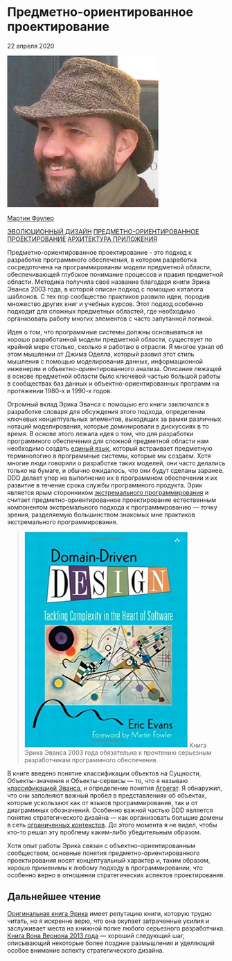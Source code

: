 # Предметно-ориентированное проектирование

22 апреля 2020

![Martin Fowler](../microservice-guide/images/microservices/mf.jpg)

[Мартин Фаулер](https://martinfowler.com/)

[ЭВОЛЮЦИОННЫЙ ДИЗАЙН](https://martinfowler.com/tags/evolutionary%20design.html)
[ПРЕДМЕТНО-ОРИЕНТИРОВАННОЕ ПРОЕКТИРОВАНИЕ](https://martinfowler.com/tags/domain%20driven%20design.html)
[АРХИТЕКТУРА ПРИЛОЖЕНИЯ](https://martinfowler.com/tags/application%20architecture.html)

Предметно-ориентированное проектирование - это подход к разработке программного 
обеспечения, в котором разработка сосредоточена на программировании модели 
предметной области, обеспечивающей глубокое понимание процессов и правил 
предметной области. Методика получила своё название благодаря книги Эрика Эванса 
2003 года, в которой описан подход с помощью каталога шаблонов. С тех пор сообщество 
практиков развило идеи, породив множество других книг и учебных курсов. Этот 
подход особенно подходит для сложных предметных областей, где необходимо 
организовать работу многих элементов с часто запутанной логикой.

Идея о том, что программные системы должны основываться на хорошо разработанной 
модели предметной области, существует по крайней мере столько, сколько я работаю 
в отрасли. Я многое узнал об этом мышлении от Джима Оделла, который развил этот 
стиль мышления с помощью моделирования данных, информационной инженерии и 
объектно-ориентированного анализа. Описание лежащей в основе предметной области 
было ключевой частью большой работы в сообществах баз данных и объектно-ориентированных 
программ на протяжении 1980-х и 1990-х годов.

Огромный вклад Эрика Эванса с помощью его книги заключался в разработке словаря 
для обсуждения этого подхода, определении ключевых концептуальных элементов, 
выходящих за рамки различных нотаций моделирования, которые доминировали в 
дискуссиях в то время. В основе этого лежала идея о том, что для разработки 
программного обеспечения для сложной предметной области нам необходимо создать 
[единый язык](https://martinfowler.com/bliki/UbiquitousLanguage.html), который встраивает предметную терминологию в программные системы, 
которые мы создаем. Хотя многие люди говорили о разработке таких моделей, они 
часто делались только на бумаге, и обычно ожидалось, что они будут сделаны 
заранее. DDD делает упор на выполнение их в программном обеспечении и их 
развитие в течение срока службы программного продукта. Эрик является ярым 
сторонником [экстремального программирования](https://martinfowler.com/bliki/ExtremeProgramming.html) и считает предметно-ориентированное 
проектирование естественным компонентом экстремального подхода к программированию — 
точку зрения, разделяемую большинством знакомых мне практиков экстремального 
программирования.

> ![evans-book](images/DDD/evans-book.jpg) Книга Эрика Эванса 2003 года обязательна 
> к прочтению серьезным разработчикам программного обеспечения.

В книге введено понятие классификации объектов на Сущности, Объекты-значения и 
Объекты-сервисы — то, что я называю [классификацией Эванса](https://martinfowler.com/bliki/EvansClassification.html), и определение понятия 
[Агрегат](https://martinfowler.com/bliki/DDD_Aggregate.html). Я обнаружил, что они заполняют важный пробел в представлениях об 
объектах, которые ускользают как от языков программирования, так и от диаграммных 
обозначений. Особенно важной частью DDD является понятие стратегического дизайна — как 
организовать большие домены в сеть [ограниченных контекстов](https://martinfowler.com/bliki/BoundedContext.html). До этого момента я 
не видел, чтобы кто-то решал эту проблему каким-либо убедительным образом.

Хотя опыт работы Эрика связан с объектно-ориентированным сообществом, основные 
понятия предметно-ориентированного проектирования носят концептуальный характер и, 
таким образом, хорошо применимы к любому подходу в программировании, что особенно 
верно в отношении стратегических аспектов проектирования.

## Дальнейшее чтение

[Оригинальная книга Эрика](https://www.amazon.com/gp/product/0321125215/ref=as_li_tl?ie=UTF8&camp=1789&creative=9325&creativeASIN=0321125215&linkCode=as2&tag=martinfowlerc-20) имеет репутацию книги, которую трудно читать, но я 
искренне верю, что она окупает затраченные усилия и заслуживает места на книжной 
полке любого серьезного разработчика. [Книга Вона Вернона 2013 года](https://www.amazon.com/gp/product/0321834577/ref=as_li_tl?ie=UTF8&camp=1789&creative=9325&creativeASIN=0321834577&linkCode=as2&tag=martinfowlerc-20) — хороший 
следующий шаг, описывающий некоторые более поздние размышления и уделяющий 
особое внимание аспекту стратегического дизайна.